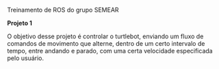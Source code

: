 Treinamento de ROS do grupo SEMEAR

**Projeto 1**

O objetivo desse projeto é controlar o turtlebot, enviando um fluxo de comandos de movimento que alterne, dentro de um certo intervalo de tempo, entre andando e parado, com uma certa velocidade especificada pelo usuário.

